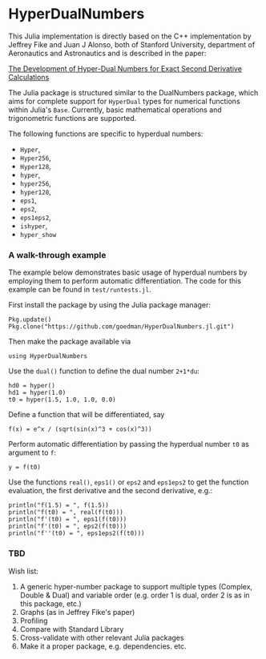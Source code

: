 # HyperDualNumbers

This Julia implementation is directly based on the C++ implementation by Jeffrey Fike and Juan J Alonso, both of Stanford University, department of Aeronautics and Astronautics and is described in the paper:

[The Development of Hyper-Dual Numbers for Exact Second Derivative Calculations](https://adl.stanford.edu/hyperdual/Fike_AIAA-2011-886.pdf)

The Julia package is structured similar to the DualNumbers package, which aims for complete support for `HyperDual` types for numerical functions within Julia's `Base`. Currently, basic mathematical operations and trigonometric functions are supported.

The following functions are specific to hyperdual numbers:
* `Hyper`,
* `Hyper256`,
* `Hyper128`,
* `hyper`,
* `hyper256`,
* `hyper128`,
* `eps1`,
* `eps2`,
* `eps1eps2`,
* `ishyper`,
* `hyper_show`

### A walk-through example

The example below demonstrates basic usage of hyperdual numbers by employing them to 
perform automatic differentiation. The code for this example can be found in 
`test/runtests.jl`.

First install the package by using the Julia package manager:

    Pkg.update()
    Pkg.clone("https://github.com/goedman/HyperDualNumbers.jl.git")
    
Then make the package available via

    using HyperDualNumbers

Use the `dual()` function to define the dual number `2+1*du`:

    hd0 = hyper()
    hd1 = hyper(1.0)
    t0 = hyper(1.5, 1.0, 1.0, 0.0)

Define a function that will be differentiated, say

    f(x) = e^x / (sqrt(sin(x)^3 + cos(x)^3))

Perform automatic differentiation by passing the hyperdual number `t0` as argument to `f`:

    y = f(t0)

Use the functions `real()`, `eps1()` or `eps2` and `eps1eps2` to get the function evaluation, the first derivative and the second derivative, e.g.:

    println("f(1.5) = ", f(1.5))
    println("f(t0) = ", real(f(t0)))
    println("f'(t0) = ", eps1(f(t0)))
    println("f'(t0) = ", eps2(f(t0)))
    println("f''(t0) = ", eps1eps2(f(t0)))

### TBD

Wish list:

1) A generic hyper-number package to support multiple types (Complex, Double & Dual)
   and variable order (e.g. order 1 is dual, order 2 is as in this package, etc.)
2) Graphs (as in Jeffrey Fike's paper)
3) Profiling
4) Compare with Standard Library
5) Cross-validate with other relevant Julia packages
6) Make it a proper package, e.g. dependencies. etc.